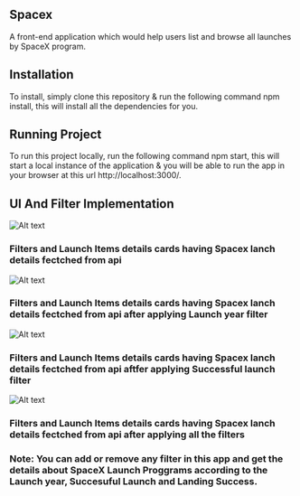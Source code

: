 ## Spacex
A front-end application which would help users list and browse all launches by SpaceX program.

## Installation
To install, simply clone this repository & run the following command npm install, this will install all the dependencies for you.

## Running Project
To run this project locally, run the following command npm start, this will start a local instance of the application & you will be able to run the app in your browser at this url http://localhost:3000/.

## UI And Filter Implementation

![Alt text](https://ik.imagekit.io/eudv8cramv/Screenshot__1258__zxyK4XsSTL.png)
### Filters and Launch Items details cards having Spacex lanch details fectched from api

![Alt text](https://ik.imagekit.io/eudv8cramv/Screenshot__1259__ufOb_alcaH.png)
### Filters and Launch Items details cards having Spacex lanch details fectched from api after applying Launch year filter

![Alt text](https://ik.imagekit.io/eudv8cramv/Screenshot__1260__WEv0sdwRPQ.png)
### Filters and Launch Items details cards having Spacex lanch details fectched from api aftfer applying Successful launch filter

![Alt text](https://ik.imagekit.io/eudv8cramv/Screenshot__1261__vBXPg9IRK.png)
### Filters and Launch Items details cards having Spacex lanch details fectched from api after applying all the filters


### Note: You can add or remove any filter in this app and get the details about SpaceX Launch Proggrams according to the Launch year, Succesuful Launch and Landing Success.
